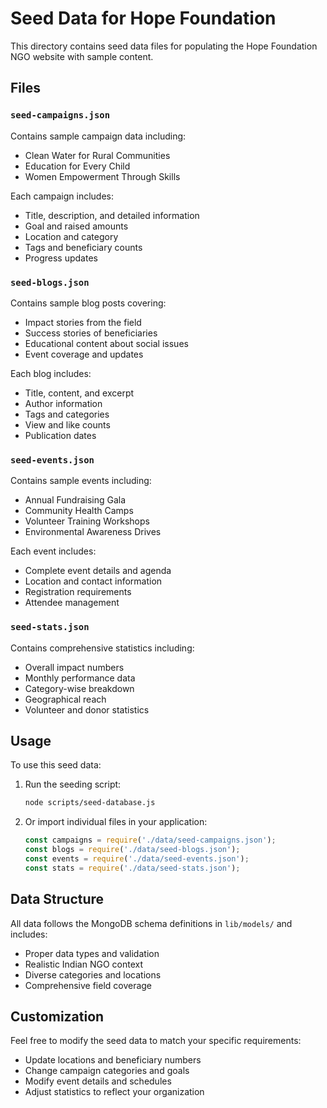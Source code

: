 # Seed Data for Hope Foundation

This directory contains seed data files for populating the Hope Foundation NGO website with sample content.

## Files

### `seed-campaigns.json`
Contains sample campaign data including:
- Clean Water for Rural Communities
- Education for Every Child  
- Women Empowerment Through Skills

Each campaign includes:
- Title, description, and detailed information
- Goal and raised amounts
- Location and category
- Tags and beneficiary counts
- Progress updates

### `seed-blogs.json`
Contains sample blog posts covering:
- Impact stories from the field
- Success stories of beneficiaries
- Educational content about social issues
- Event coverage and updates

Each blog includes:
- Title, content, and excerpt
- Author information
- Tags and categories
- View and like counts
- Publication dates

### `seed-events.json`
Contains sample events including:
- Annual Fundraising Gala
- Community Health Camps
- Volunteer Training Workshops
- Environmental Awareness Drives

Each event includes:
- Complete event details and agenda
- Location and contact information
- Registration requirements
- Attendee management

### `seed-stats.json`
Contains comprehensive statistics including:
- Overall impact numbers
- Monthly performance data
- Category-wise breakdown
- Geographical reach
- Volunteer and donor statistics

## Usage

To use this seed data:

1. Run the seeding script:
   ```bash
   node scripts/seed-database.js
   ```

2. Or import individual files in your application:
   ```javascript
   const campaigns = require('./data/seed-campaigns.json');
   const blogs = require('./data/seed-blogs.json');
   const events = require('./data/seed-events.json');
   const stats = require('./data/seed-stats.json');
   ```

## Data Structure

All data follows the MongoDB schema definitions in `lib/models/` and includes:
- Proper data types and validation
- Realistic Indian NGO context
- Diverse categories and locations
- Comprehensive field coverage

## Customization

Feel free to modify the seed data to match your specific requirements:
- Update locations and beneficiary numbers
- Change campaign categories and goals
- Modify event details and schedules
- Adjust statistics to reflect your organization